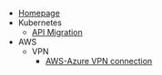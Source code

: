 - [Homepage](README.md)
- Kubernetes
  - [API Migration](kubernetes/api-migration/README.md)
- AWS
  - VPN
    - [AWS-Azure VPN connection](aws/VPN/aws-azure-vpn-connection.md)
